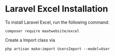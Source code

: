 # Laravel Excel Installation

To install Laravel Excel, run the following command:

```
composer require maatwebsite/excel
```
Create a Import class via

```
php artisan make:import UsersImport --model=User
```


